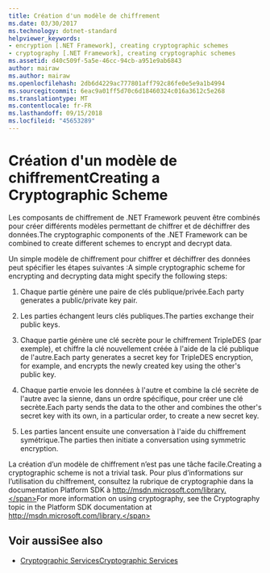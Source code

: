 ```yaml
---
title: Création d'un modèle de chiffrement
ms.date: 03/30/2017
ms.technology: dotnet-standard
helpviewer_keywords:
- encryption [.NET Framework], creating cryptographic schemes
- cryptography [.NET Framework], creating cryptographic schemes
ms.assetid: d40c509f-5a5e-46cc-94cb-a951e9ab6843
author: mairaw
ms.author: mairaw
ms.openlocfilehash: 2db6d4229ac777801aff792c86fe0e5e9a1b4994
ms.sourcegitcommit: 6eac9a01ff5d70c6d18460324c016a3612c5e268
ms.translationtype: MT
ms.contentlocale: fr-FR
ms.lasthandoff: 09/15/2018
ms.locfileid: "45653289"
---
```

# <a name="creating-a-cryptographic-scheme"></a><span data-ttu-id="85fed-102">Création d'un modèle de chiffrement</span><span class="sxs-lookup"><span data-stu-id="85fed-102">Creating a Cryptographic Scheme</span></span>
<span data-ttu-id="85fed-103">Les composants de chiffrement de .NET Framework peuvent être combinés pour créer différents modèles permettant de chiffrer et de déchiffrer des données.</span><span class="sxs-lookup"><span data-stu-id="85fed-103">The cryptographic components of the .NET Framework can be combined to create different schemes to encrypt and decrypt data.</span></span>  
  
 <span data-ttu-id="85fed-104">Un simple modèle de chiffrement pour chiffrer et déchiffrer des données peut spécifier les étapes suivantes :</span><span class="sxs-lookup"><span data-stu-id="85fed-104">A simple cryptographic scheme for encrypting and decrypting data might specify the following steps:</span></span>  
  
1.  <span data-ttu-id="85fed-105">Chaque partie génère une paire de clés publique/privée.</span><span class="sxs-lookup"><span data-stu-id="85fed-105">Each party generates a public/private key pair.</span></span>  
  
2.  <span data-ttu-id="85fed-106">Les parties échangent leurs clés publiques.</span><span class="sxs-lookup"><span data-stu-id="85fed-106">The parties exchange their public keys.</span></span>  
  
3.  <span data-ttu-id="85fed-107">Chaque partie génère une clé secrète pour le chiffrement TripleDES (par exemple), et chiffre la clé nouvellement créée à l'aide de la clé publique de l'autre.</span><span class="sxs-lookup"><span data-stu-id="85fed-107">Each party generates a secret key for TripleDES encryption, for example, and encrypts the newly created key using the other's public key.</span></span>  
  
4.  <span data-ttu-id="85fed-108">Chaque partie envoie les données à l'autre et combine la clé secrète de l'autre avec la sienne, dans un ordre spécifique, pour créer une clé secrète.</span><span class="sxs-lookup"><span data-stu-id="85fed-108">Each party sends the data to the other and combines the other's secret key with its own, in a particular order, to create a new secret key.</span></span>  
  
5.  <span data-ttu-id="85fed-109">Les parties lancent ensuite une conversation à l'aide du chiffrement symétrique.</span><span class="sxs-lookup"><span data-stu-id="85fed-109">The parties then initiate a conversation using symmetric encryption.</span></span>  
  
 <span data-ttu-id="85fed-110">La création d’un modèle de chiffrement n’est pas une tâche facile.</span><span class="sxs-lookup"><span data-stu-id="85fed-110">Creating a cryptographic scheme is not a trivial task.</span></span> <span data-ttu-id="85fed-111">Pour plus d’informations sur l’utilisation du chiffrement, consultez la rubrique de cryptographie dans la documentation Platform SDK à http://msdn.microsoft.com/library.</span><span class="sxs-lookup"><span data-stu-id="85fed-111">For more information on using cryptography, see the Cryptography topic in the Platform SDK documentation at http://msdn.microsoft.com/library.</span></span>  
  
## <a name="see-also"></a><span data-ttu-id="85fed-112">Voir aussi</span><span class="sxs-lookup"><span data-stu-id="85fed-112">See also</span></span>

- [<span data-ttu-id="85fed-113">Cryptographic Services</span><span class="sxs-lookup"><span data-stu-id="85fed-113">Cryptographic Services</span></span>](../../../docs/standard/security/cryptographic-services.md)
